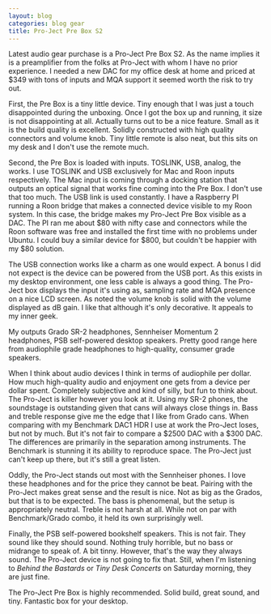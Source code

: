 ```yaml
---
layout: blog
categories: blog gear
title: Pro-Ject Pre Box S2
---
```

Latest audio gear purchase is a Pro-Ject Pre Box S2.  As the name implies it is a preamplifier from the folks at Pro-Ject with whom I have no prior experience.  I needed a new DAC for my office desk at home and priced at $349 with tons of inputs and MQA support it seemed worth the risk to try out.

First, the Pre Box is a tiny little device.  Tiny enough that I was just a touch disappointed during the unboxing.  Once I got the box up and running, it size is not disappointing at all.  Actually turns out to be a nice feature.  Small as it is the build quality is excellent.  Solidly constructed with high quality connectors and volume knob.  Tiny little remote is also neat, but this sits on my desk and I don't use the remote much.

Second, the Pre Box is loaded with inputs.  TOSLINK, USB, analog, the works.  I use TOSLINK and USB exclusively for Mac and Roon inputs respectively.  The Mac input is coming through a docking station that outputs an optical signal that works fine coming into the Pre Box.  I don't use that too much.  The USB link is used constantly.  I have a Raspberry PI running a Roon bridge that makes a connected device visible to my Roon system.  In this case, the bridge makes my Pro-Ject Pre Box visible as a DAC.  The PI ran me about $80 with nifty case and connectors while the Roon software was free and installed the first time with no problems under Ubuntu.  I could buy a similar device for $800, but couldn't be happier with my $80 solution.

The USB connection works like a charm as one would expect.  A bonus I did not expect is the device can be powered from the USB port.  As this exists in my desktop environment, one less cable is always a good thing.  The Pro-Ject box displays the input it's using as, sampling rate and MQA presence on a nice LCD screen.  As noted the volume knob is solid with the volume displayed as dB gain.  I like that although it's only decorative.  It appeals to my inner geek.

My outputs Grado SR-2 headphones, Sennheiser Momentum 2 headphones, PSB self-powered desktop speakers.  Pretty good range here from audiophile grade headphones to high-quality, consumer grade speakers.

When I think about audio devices I think in terms of audiophile per dollar.  How much high-quality audio and enjoyment one gets from a device per dollar spent.  Completely subjective and kind of silly, but fun to think about.  The Pro-Ject is killer however you look at it.  Using my SR-2 phones, the soundstage is outstanding given that cans will always close things in.  Bass and treble response give me the edge that I like from Grado cans.  When comparing with my Benchmark DAC1 HDR I use at work the Pro-Ject loses, but not by much.  But it's not fair to compare a $2500 DAC with a $300 DAC.  The differences are primarily in the separation among instruments.  The Benchmark is stunning it its ability to reproduce space.  The Pro-Ject just can't keep up there, but it's still a great listen.

Oddly, the Pro-Ject stands out most with the Sennheiser phones.  I love these headphones and for the price they cannot be beat.  Pairing with the Pro-Ject makes great sense and the result is nice.  Not as big as the Grados, but that is to be expected.  The bass is phenomenal, but the setup is appropriately neutral.  Treble is not harsh at all.  While not on par with Benchmark/Grado combo, it held its own surprisingly well.

Finally, the PSB self-powered bookshelf speakers.  This is not fair.  They sound like they should sound.  Nothing truly horrible, but no bass or midrange to speak of.  A bit tinny.  However, that's the way they always sound.  The Pro-Ject device is not going to fix that.  Still, when I'm listening to _Behind the Bastards_ or _Tiny Desk Concerts_ on Saturday morning, they are just fine.

The Pro-Ject Pre Box is highly recommended.  Solid build, great sound, and tiny.  Fantastic box for your desktop.
